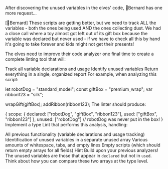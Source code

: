 After discovering the unused variables in the elves' code, 🎩Bernard has one more request...

[🎩Bernard] These scripts are getting better, but we need to track ALL the variables - both the ones being used AND the ones collecting dust. We had a close call where a toy almost got left out of its gift box because the variable was declared but never used - if we have to check all this by hand it's going to take forever and kids might not get their presents!

The elves need to improve their code analyzer one final time to create a complete linting tool that will:

Track all variable declarations and usage
Identify unused variables
Return everything in a single, organized report
For example, when analyzing this script:

let robotDog = "standard_model";
const giftBox = "premium_wrap";
var ribbon123 = "silk";

wrapGift(giftBox);
addRibbon(ribbon123);
The linter should produce:

{
scope: {
declared: ["robotDog", "giftBox", "ribbon123"],
used: ["giftBox", "ribbon123"]
},
unused: ["robotDog"] // robotDog was never put in the box!
}
Implement a type Lint that performs this analysis, handling:

All previous functionality (variable declarations and usage tracking)
Identification of unused variables in a separate unused array
Various amounts of whitespace, tabs, and empty lines
Empty scripts (which should return empty arrays for all fields)
Hint
Build upon your previous analyzers! The unused variables are those that appear in `declared` but not in `used`. Think about how you can compare these two arrays at the type level.
